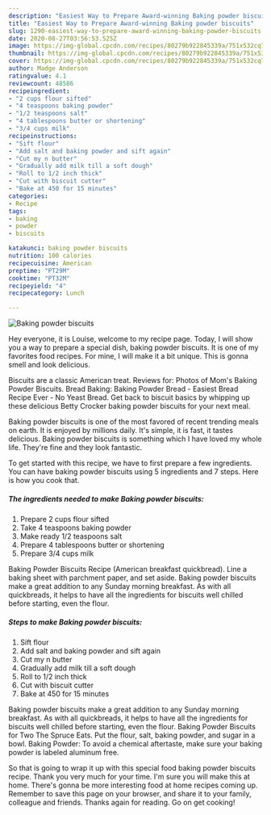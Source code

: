 ```yaml
---
description: "Easiest Way to Prepare Award-winning Baking powder biscuits"
title: "Easiest Way to Prepare Award-winning Baking powder biscuits"
slug: 1290-easiest-way-to-prepare-award-winning-baking-powder-biscuits
date: 2020-08-27T03:56:53.525Z
image: https://img-global.cpcdn.com/recipes/80279b922845339a/751x532cq70/baking-powder-biscuits-recipe-main-photo.jpg
thumbnail: https://img-global.cpcdn.com/recipes/80279b922845339a/751x532cq70/baking-powder-biscuits-recipe-main-photo.jpg
cover: https://img-global.cpcdn.com/recipes/80279b922845339a/751x532cq70/baking-powder-biscuits-recipe-main-photo.jpg
author: Madge Anderson
ratingvalue: 4.1
reviewcount: 48586
recipeingredient:
- "2 cups flour sifted"
- "4 teaspoons baking powder"
- "1/2 teaspoons salt"
- "4 tablespoons butter or shortening"
- "3/4 cups milk"
recipeinstructions:
- "Sift flour"
- "Add salt and baking powder and sift again"
- "Cut my n butter"
- "Gradually add milk till a soft dough"
- "Roll to 1/2 inch thick"
- "Cut with biscuit cutter"
- "Bake at 450 for 15 minutes"
categories:
- Recipe
tags:
- baking
- powder
- biscuits

katakunci: baking powder biscuits 
nutrition: 100 calories
recipecuisine: American
preptime: "PT29M"
cooktime: "PT32M"
recipeyield: "4"
recipecategory: Lunch

---
```



![Baking powder biscuits](https://img-global.cpcdn.com/recipes/80279b922845339a/751x532cq70/baking-powder-biscuits-recipe-main-photo.jpg)

Hey everyone, it is Louise, welcome to my recipe page. Today, I will show you a way to prepare a special dish, baking powder biscuits. It is one of my favorites food recipes. For mine, I will make it a bit unique. This is gonna smell and look delicious.

Biscuits are a classic American treat. Reviews for: Photos of Mom&#39;s Baking Powder Biscuits. Bread Baking: Baking Powder Bread - Easiest Bread Recipe Ever - No Yeast Bread. Get back to biscuit basics by whipping up these delicious Betty Crocker baking powder biscuits for your next meal.

Baking powder biscuits is one of the most favored of recent trending meals on earth. It is enjoyed by millions daily. It's simple, it is fast, it tastes delicious. Baking powder biscuits is something which I have loved my whole life. They're fine and they look fantastic.


To get started with this recipe, we have to first prepare a few ingredients. You can have baking powder biscuits using 5 ingredients and 7 steps. Here is how you cook that.

<!--inarticleads1-->

##### The ingredients needed to make Baking powder biscuits:

1. Prepare 2 cups flour sifted
1. Take 4 teaspoons baking powder
1. Make ready 1/2 teaspoons salt
1. Prepare 4 tablespoons butter or shortening
1. Prepare 3/4 cups milk


Baking Powder Biscuits Recipe (American breakfast quickbread). Line a baking sheet with parchment paper, and set aside. Baking powder biscuits make a great addition to any Sunday morning breakfast. As with all quickbreads, it helps to have all the ingredients for biscuits well chilled before starting, even the flour. 

<!--inarticleads2-->

##### Steps to make Baking powder biscuits:

1. Sift flour
1. Add salt and baking powder and sift again
1. Cut my n butter
1. Gradually add milk till a soft dough
1. Roll to 1/2 inch thick
1. Cut with biscuit cutter
1. Bake at 450 for 15 minutes


Baking powder biscuits make a great addition to any Sunday morning breakfast. As with all quickbreads, it helps to have all the ingredients for biscuits well chilled before starting, even the flour. Baking Powder Biscuits for Two The Spruce Eats. Put the flour, salt, baking powder, and sugar in a bowl. Baking Powder: To avoid a chemical aftertaste, make sure your baking powder is labeled aluminum free. 

So that is going to wrap it up with this special food baking powder biscuits recipe. Thank you very much for your time. I'm sure you will make this at home. There's gonna be more interesting food at home recipes coming up. Remember to save this page on your browser, and share it to your family, colleague and friends. Thanks again for reading. Go on get cooking!
